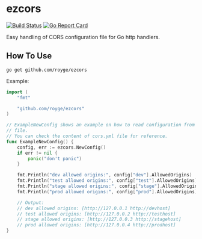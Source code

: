 # ezcors

[![Build Status](https://travis-ci.org/royge/ezcors.svg?branch=master)](https://travis-ci.org/royge/ezcors)
[![Go Report Card](https://goreportcard.com/badge/github.com/royge/ezcors)](https://goreportcard.com/report/github.com/royge/ezcors)

Easy handling of CORS configuration file for Go http handlers.

## How To Use

```
go get github.com/royge/ezcors
```

Example:

```go
import (
	"fmt"

	"github.com/royge/ezcors"
)

// ExampleNewConfig shows an example on how to read configuration from a yaml
// file.
// You can check the content of cors.yml file for reference.
func ExampleNewConfig() {
	config, err := ezcors.NewConfig()
	if err != nil {
		panic("don't panic")
	}

	fmt.Println("dev allowed origins:", config["dev"].AllowedOrigins)
	fmt.Println("test allowed origins:", config["test"].AllowedOrigins)
	fmt.Println("stage allowed origins:", config["stage"].AllowedOrigins)
	fmt.Println("prod allowed origins:", config["prod"].AllowedOrigins)

	// Output:
	// dev allowed origins: [http://127.0.0.1 http://devhost]
	// test allowed origins: [http://127.0.0.2 http://testhost]
	// stage allowed origins: [http://127.0.0.3 http://stagehost]
	// prod allowed origins: [http://127.0.0.4 http://prodhost]
}
```
